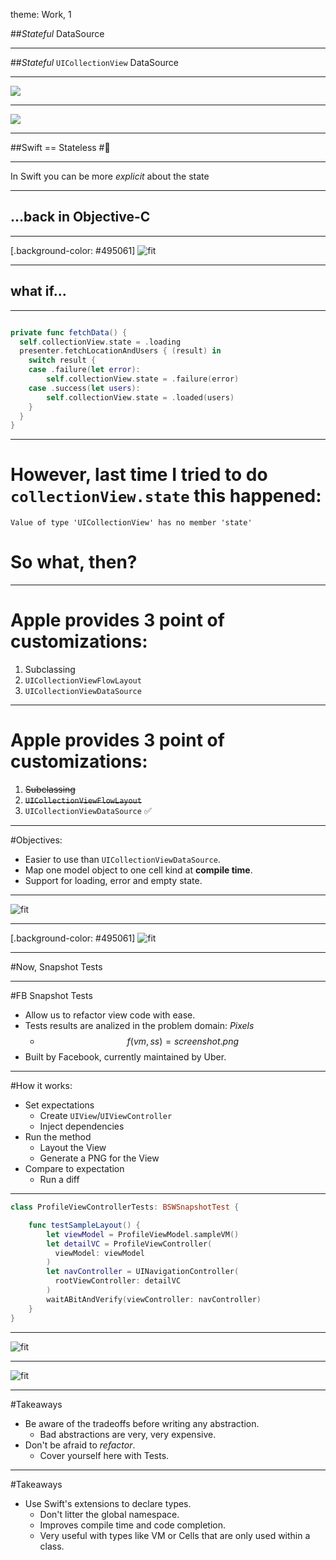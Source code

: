 theme: Work, 1

##*Stateful* DataSource

---

##*Stateful* `UICollectionView` DataSource


---

![](https://i.imgur.com/ucK4lA2.png)

---

![](https://i.imgur.com/rO2oPg7.png)

---

##Swift == Stateless
#🤔

---

In Swift you can be more *explicit* about the state 

---
## ...back in Objective-C

---

[.background-color: #495061]
![fit](https://i.imgur.com/B9qPkR7.png)

---

## what if...

---

```swift

private func fetchData() {
  self.collectionView.state = .loading
  presenter.fetchLocationAndUsers { (result) in
    switch result {
    case .failure(let error):
        self.collectionView.state = .failure(error)
    case .success(let users):
        self.collectionView.state = .loaded(users)
    }
  }
}

```

---

# However, last time I tried to do `collectionView.state` this happened:

```
Value of type 'UICollectionView' has no member 'state'
```

# So what, then?

---

# Apple provides 3 point of customizations:

1. Subclassing
2. `UICollectionViewFlowLayout`
3. `UICollectionViewDataSource`

---

# Apple provides 3 point of customizations:

1. ~~Subclassing~~
2. ~~`UICollectionViewFlowLayout`~~
3. `UICollectionViewDataSource` ✅

---

#Objectives:
- Easier to use than `UICollectionViewDataSource`.
- Map one model object to one cell kind at **compile time**.
- Support for loading, error and empty state.

---

![fit](https://i.imgur.com/ltyGFuo.png)

---

[.background-color: #495061]
![fit](https://memegenerator.net/img/instances/42555568/talk-is-cheap-show-me-the-code.jpg)

---

#Now, Snapshot Tests

---

#FB Snapshot Tests

- Allow us to refactor view code with ease.
- Tests results are analized in the problem domain: *Pixels*
	- $$f(vm,ss) = screenshot.png$$
- Built by Facebook, currently maintained by Uber.

---

#How it works:

- Set expectations
	- Create `UIView`/`UIViewController`
	- Inject dependencies
- Run the method
	- Layout the View
	- Generate a PNG for the View 
- Compare to expectation
	- Run a diff 

---

```swift
class ProfileViewControllerTests: BSWSnapshotTest {

    func testSampleLayout() {
        let viewModel = ProfileViewModel.sampleVM()
        let detailVC = ProfileViewController(
          viewModel: viewModel
        )
        let navController = UINavigationController(
          rootViewController: detailVC
        )
        waitABitAndVerify(viewController: navController)
    }
}
```
---

![fit](https://www.objc.io/images/issue-15/snapshots-reference-59b0b96b.png)

---

![fit](https://i.pinimg.com/originals/bd/92/a0/bd92a01c5c6c48833a97a504d4046b75.jpg)

---

#Takeaways

- Be aware of the tradeoffs before writing any abstraction.
	- Bad abstractions are very, very expensive.
- Don't be afraid to *refactor*.
	- Cover yourself here with Tests.

---
#Takeaways

- Use Swift's extensions to declare types.
	- Don't litter the global namespace.
	- Improves compile time and code completion.
	- Very useful with types like VM or Cells that are only used within a class.